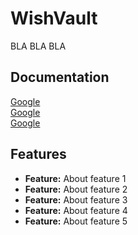# WishVault

BLA BLA BLA

## Documentation

[Google](https://www.google.com)  
[Google](https://www.google.com)  
[Google](https://www.google.com)

## Features

- **Feature:** About feature 1
- **Feature:** About feature 2
- **Feature:** About feature 3
- **Feature:** About feature 4
- **Feature:** About feature 5
